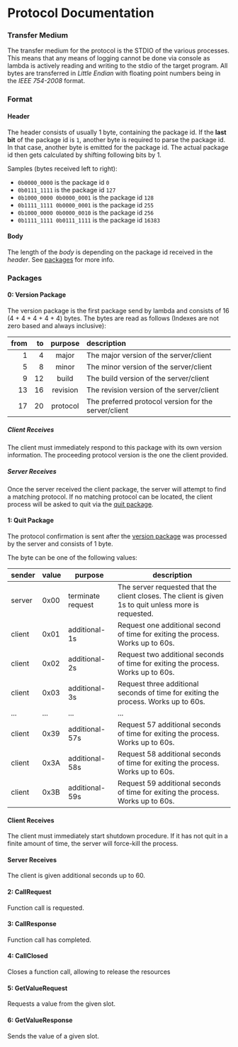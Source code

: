 # Protocol Documentation

### Transfer Medium

The transfer medium for the protocol is the STDIO of the various processes.
This means that any means of logging cannot be done via console as lambda is
actively reading and writing to the stdio of the target program. All bytes are
transferred in *Little Endian* with floating point numbers being in the
*IEEE 754-2008* format.

### Format

#### Header

The header consists of usually 1 byte, containing the package id.
If the **last bit** of the package id is `1`, another byte is
required to parse the package id. In that case, another byte is emitted
for the package id. The actual package id then gets calculated by shifting
following bits by 1.

Samples (bytes received left to right):

* `0b0000_0000` is the package id `0`
* `0b0111_1111` is the package id `127`
* `0b1000_0000 0b0000_0001` is the package id `128`
* `0b1111_1111 0b0000_0001` is the package id `255`
* `0b1000_0000 0b0000_0010` is the package id `256`
* `0b1111_1111 0b0111_1111` is the package id `16383`

#### Body

The length of the *body* is depending on the package id received in the *header*.
See [packages](#Packages) for more info.

### Packages

#### 0: Version Package

The version package is the first package send by lambda and consists of
16 (4 + 4 + 4 + 4 + 4) bytes.
The bytes are read as follows (Indexes are not zero based and always inclusive):

| from |  to | purpose  | description                                          |
|-----:|----:|:--------:|:-----------------------------------------------------|
|    1 |   4 |  major   | The major version of the server/client               |
|    5 |   8 |  minor   | The minor version of the server/client               |
|    9 |  12 |  build   | The build version of the server/client               |
|   13 |  16 | revision | The revision version of the server/client            |
|   17 |  20 | protocol | The preferred protocol version for the server/client |

##### Client Receives

The client must immediately respond to this package with its own version information.
The proceeding protocol version is the one the client provided.

##### Server Receives

Once the server received the client package, the server will attempt to find a
matching protocol. If no matching protocol can be located, the client process will be
asked to quit via the [quit package](#1--quit-package).

#### 1: Quit Package

The protocol confirmation is sent after the [version package](#0--version-package)
was processed by the server and consists of 1 byte.

The byte can be one of the following values:

| sender | value | purpose           | description                                                                                           |
|--------|-------|-------------------|-------------------------------------------------------------------------------------------------------|
| server | 0x00  | terminate request | The server requested that the client closes. The client is given 1s to quit unless more is requested. |
| client | 0x01  | additional-1s     | Request one additional second of time for exiting the process. Works up to 60s.                       |
| client | 0x02  | additional-2s     | Request two additional seconds of time for exiting the process. Works up to 60s.                      |
| client | 0x03  | additional-3s     | Request three additional seconds of time for exiting the process. Works up to 60s.                    |
| ...    | ...   | ...               | ...                                                                                                   |
| client | 0x39  | additional-57s    | Request 57 additional seconds of time for exiting the process. Works up to 60s.                       |
| client | 0x3A  | additional-58s    | Request 58 additional seconds of time for exiting the process. Works up to 60s.                       |
| client | 0x3B  | additional-59s    | Request 59 additional seconds of time for exiting the process. Works up to 60s.                       |

#### Client Receives
The client must immediately start shutdown procedure.
If it has not quit in a finite amount of time, the server will force-kill the process.

#### Server Receives
The client is given additional seconds up to 60.

#### 2: CallRequest
Function call is requested.
#### 3: CallResponse
Function call has completed.
#### 4: CallClosed
Closes a function call, allowing to release the resources
#### 5: GetValueRequest
Requests a value from the given slot.
#### 6: GetValueResponse
Sends the value of a given slot.